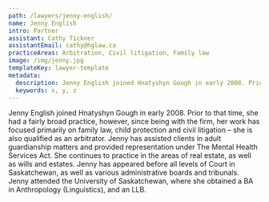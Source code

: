 ```yaml
---
path: /lawyers/jenny-english/
name: Jenny English
intro: Partner
assistant: Cathy Tickner
assistantEmail: cathy@hglaw.ca
practiceAreas: Arbitration, Civil litigation, Family law
image: /img/jenny.jpg
templateKey: lawyer-template
metadata:
  description: Jenny English joined Hnatyshyn Gough in early 2008. Prior to that time, she had a fairly broad practice, however, since being with the firm, her work has focused primarily on family law, child protection and civil litigation – she is also qualified as an arbitrator.
  keywords: x, y, z
---
```

Jenny English joined Hnatyshyn Gough in early 2008. Prior to that time, she had a fairly broad practice, however, since being with the firm, her work has focused primarily on family law, child protection and civil litigation – she is also qualified as an arbitrator. Jenny has assisted clients in adult guardianship matters and provided representation under The Mental Health Services Act. She continues to practice in the areas of real estate, as well as wills and estates. Jenny has appeared before all levels of Court in Saskatchewan, as well as various administrative boards and tribunals. Jenny attended the University of Saskatchewan, where she obtained a BA in Anthropology (Linguistics), and an LLB.

